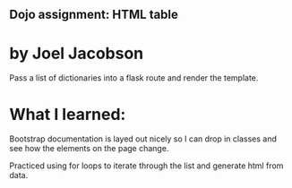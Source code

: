 ## Dojo assignment: HTML table
# by Joel Jacobson

Pass a list of dictionaries into a flask route and render the template.

# What I learned:
Bootstrap documentation is layed out nicely so I can drop in classes and see how the elements on the page change.

Practiced using for loops to iterate through the list and generate html from data.

